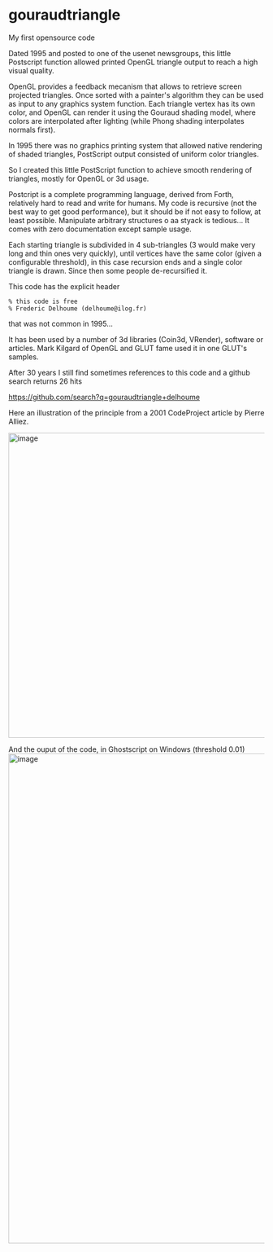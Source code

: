 # gouraudtriangle
My first opensource code

Dated 1995 and posted to one of the usenet newsgroups, this little Postscript function allowed
printed OpenGL triangle output to reach a high visual quality.

OpenGL provides a feedback mecanism that allows to retrieve screen projected triangles.
Once sorted with a painter's algorithm they can be used as input to any graphics system function.
Each triangle vertex has its own color, and OpenGL can render it using the Gouraud shading model, where colors
are interpolated  after lighting (while Phong shading interpolates normals first).

In 1995 there was no graphics printing system that allowed native rendering of shaded triangles, PostScript output consisted of uniform color
triangles.

So I created this little PostScript function to achieve smooth rendering of triangles, mostly for OpenGL or 3d usage.

Postcript is a complete programming language, derived from Forth, relatively hard to read and write for humans.
My code is recursive (not the best way to get good performance), but it should be if not easy to follow, at least possible.
Manipulate arbitrary structures o aa styack is tedious...
It comes with zero documentation except sample usage.

Each starting triangle is subdivided in 4 sub-triangles (3 would make very long and thin ones very quickly), until vertices have the same color
(given a configurable threshold), in this case recursion ends and a single color triangle is drawn.
Since then some people de-recursified it.


This code has the  explicit header 
```
% this code is free
% Frederic Delhoume (delhoume@ilog.fr)
```

that was not common in 1995...

It has been used by a number of 3d libraries (Coin3d, VRender), software or articles.
Mark Kilgard of OpenGL and GLUT fame used it in one GLUT's samples.

After 30 years I still find sometimes references to this code and a github search returns 26 hits

https://github.com/search?q=gouraudtriangle+delhoume


Here an illustration of the principle from a 2001 CodeProject article by Pierre Alliez.

<img width="600" height="599" alt="image" src="https://github.com/user-attachments/assets/eb31a223-d61d-407e-a0c9-00e158137213" />

And the ouput of the code, in Ghostscript on Windows (threshold 0.01)
<img width="844" height="962" alt="image" src="https://github.com/user-attachments/assets/94e581b7-10fc-466c-b263-c4336d2c52a0" />

